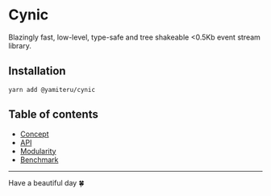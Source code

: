 # Cynic

Blazingly fast, low-level, type-safe and tree shakeable <0.5Kb event stream library.

## Installation

```shell
yarn add @yamiteru/cynic
```

## Table of contents

- [Concept](./docs/concept.md)
- [API](./docs/api.md)
- [Modularity](./docs/modularity.md)
- [Benchmark](./docs/benchmark.md)

---

Have a beautiful day 🍀
